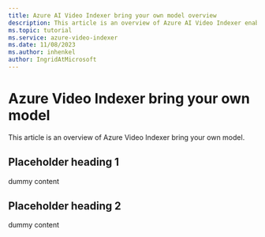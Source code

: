 ```yaml
---
title: Azure AI Video Indexer bring your own model overview  
description: This article is an overview of Azure AI Video Indexer enabled by Arc bring your own model.
ms.topic: tutorial
ms.service: azure-video-indexer
ms.date: 11/08/2023
ms.author: inhenkel
author: IngridAtMicrosoft
---
```


# Azure Video Indexer bring your own model

This article is an overview of Azure Video Indexer bring your own model.

## Placeholder heading 1
dummy content
 
## Placeholder heading 2
dummy content
